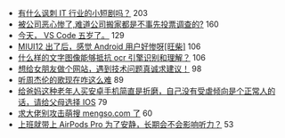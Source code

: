 - [有什么讽刺 IT 行业的小短剧吗？](https://www.v2ex.com/t/667150) 203
- [被公司恶心惨了,难道公司搬家都是不事先投票调查的?](https://www.v2ex.com/t/667216) 160
- [今天， VS Code 五岁了。](https://www.v2ex.com/t/667147) 129
- [MIUI12 出了后，感觉 Android 用户好惨呀[旺柴]](https://www.v2ex.com/t/667167) 106
- [什么样的文字图像能够抵抗 ocr 引擎识别和理解？](https://www.v2ex.com/t/667127) 106
- [想给女朋友做个网站，遇到技术问题真诚求建议！](https://www.v2ex.com/t/667238) 98
- [听周杰伦的歌现在咋这么难](https://www.v2ex.com/t/667140) 89
- [给爸妈这种老年人买安卓手机简直是折磨，自己没有受虐倾向是个正常人的话，请给父母选择 IOS](https://www.v2ex.com/t/667280) 79
- [求大佬别攻击萌搜 mengso.com 了](https://www.v2ex.com/t/667390) 60
- [上班就带上 AirPods Pro 为了安静，长期会不会影响听力？](https://www.v2ex.com/t/667191) 53